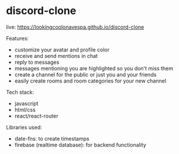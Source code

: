 # discord-clone

live: https://lookingcoolonavespa.github.io/discord-clone

Features:
- customize your avatar and profile color
- receive and send mentions in chat
- reply to messages
- messages mentioning you are highlighted so you don't miss them
- create a channel for the public or just you and your friends
- easily create rooms and room categories for your new channel

Tech stack: 
- javascript
- html/css
- react/react-router 

Libraries used:
- date-fns: to create timestamps
- firebase (realtime database): for backend functionality  
